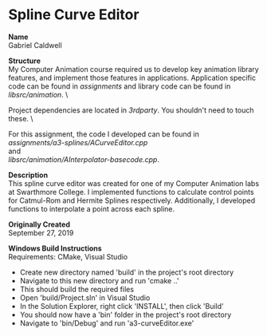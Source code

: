 # Spline Curve Editor
**Name** \
Gabriel Caldwell

**Structure** \
My Computer Animation course required us to develop key animation library features, and implement those features in applications. Application specific code can be found in *assignments* and library code can be found in *libsrc/animation*. \

Project dependencies are located in *3rdparty*. You shouldn't need to touch these. \

For this assignment, the code I developed can be found in \
*assignments/a3-splines/ACurveEditor.cpp* \
and \
*libsrc/animation/AInterpolator-basecode.cpp*.

**Description** \
This spline curve editor was created for one of my Computer Animation labs at Swarthmore College. I implemented functions to calculate control points for Catmul-Rom and Hermite Splines respectively. Additionally, I developed functions to interpolate a point across each spline. 

**Originally Created** \
September 27, 2019


**Windows Build Instructions** \
Requirements: CMake, Visual Studio
* Create new directory named 'build' in the project's root directory
* Navigate to this new directory and run 'cmake ..'
* This should build the required files
* Open 'build/Project.sln' in Visual Studio
* In the Solution Explorer, right click 'INSTALL', then click 'Build'
* You should now have a 'bin' folder in the project's root directory
* Navigate to 'bin/Debug' and run 'a3-curveEditor.exe'
